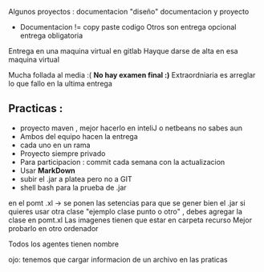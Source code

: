 Algunos proyectos :
	documentacion "diseño"
	documentacion y proyecto 
 * Documentacion != copy paste codigo 
Otros son 
	entrega opcional
	entrega obligatoria

Entrega en una maquina virtual en gitlab 
Hayque darse de alta en esa maquina virtual 

Mucha follada al media :(
**No hay examen final :)**
Extraordniaria es arreglar lo que fallo en la ultima entrega

## Practicas :
- proyecto maven , mejor hacerlo en inteliJ o netbeans no sabes aun 
- Ambos del equipo hacen la entrega 
- cada uno en un rama
- Proyecto siempre privado 
- Para participacion : commit cada semana con la actualizacion 
- Usar **MarkDown**
- subir el .jar a platea pero no a GIT
- shell bash para la prueba de .jar 

en el pomt .xl -> se ponen las setencias para que se gener bien el .jar
si quieres usar otra clase "ejemplo clase punto o otro" , debes agregar la clase en pomt.xl 
Las imagenes tienen que estar en carpeta recurso
Mejor probarlo en otro ordenador 


Todos los agentes tienen nombre 



ojo: tenemos que cargar informacion de un archivo en las praticas


